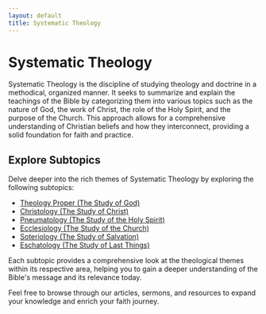 ```yaml
---
layout: default
title: Systematic Theology
---
```


# Systematic Theology

Systematic Theology is the discipline of studying theology and doctrine in a methodical, organized manner. It seeks to summarize and explain the teachings of the Bible by categorizing them into various topics such as the nature of God, the work of Christ, the role of the Holy Spirit, and the purpose of the Church. This approach allows for a comprehensive understanding of Christian beliefs and how they interconnect, providing a solid foundation for faith and practice.

## Explore Subtopics

Delve deeper into the rich themes of Systematic Theology by exploring the following subtopics:

- [Theology Proper (The Study of God)](/systematic-theology/theology-proper/)
- [Christology (The Study of Christ)](/systematic-theology/christology/)
- [Pneumatology (The Study of the Holy Spirit)](/systematic-theology/pneumatology/)
- [Ecclesiology (The Study of the Church)](/systematic-theology/ecclesiology/)
- [Soteriology (The Study of Salvation)](/systematic-theology/soteriology/)
- [Eschatology (The Study of Last Things)](/systematic-theology/eschatology/)

Each subtopic provides a comprehensive look at the theological themes within its respective area, helping you to gain a deeper understanding of the Bible's message and its relevance today.

Feel free to browse through our articles, sermons, and resources to expand your knowledge and enrich your faith journey.